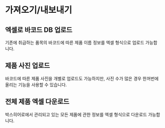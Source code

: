# 가져오기/내보내기

## 엑셀로 바코드 DB 업로드
기존에 취급하는 품목의 바코드에 따른 제품 이름 정보를 엑셀 형식으로 업로드 가능합니다.

## 제품 사진 업로드
바코드에 따른 제품 사진을 개별로 업로드도 가능하지만, 사진 수가 많은 경우 한꺼번에 올리는 기능을 사용할 수 있습니다.

## 전체 제품 엑셀 다운로드
박스히어로에서 관리되고 있는 모든 제품에 관한 정보를 엑셀 형식으로 다운로드 가능합니다.

